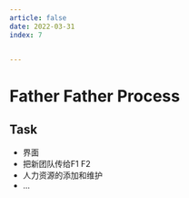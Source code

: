 ```yaml
---
article: false
date: 2022-03-31
index: 7


---
```


# Father Father Process

## Task

- 界面
- 把新团队传给F1 F2
- 人力资源的添加和维护
- ...


